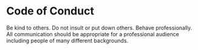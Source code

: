 # Code of Conduct
Be kind to others. Do not insult or put down others. Behave professionally. All
communication should be appropriate for a professional audience including
people of many different backgrounds.
